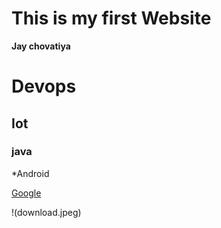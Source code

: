 # This is my first Website

**Jay chovatiya**
# Devops
## Iot
### java

*Android

[Google](https://www.google.com)


!(download.jpeg)
